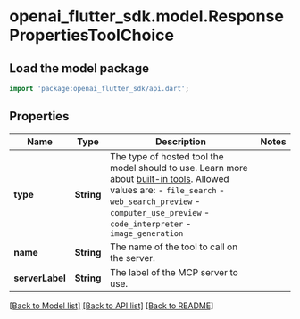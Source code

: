 # openai_flutter_sdk.model.ResponsePropertiesToolChoice

## Load the model package
```dart
import 'package:openai_flutter_sdk/api.dart';
```

## Properties
Name | Type | Description | Notes
------------ | ------------- | ------------- | -------------
**type** | **String** | The type of hosted tool the model should to use. Learn more about [built-in tools](/docs/guides/tools).  Allowed values are: - `file_search` - `web_search_preview` - `computer_use_preview` - `code_interpreter` - `image_generation`  | 
**name** | **String** | The name of the tool to call on the server.  | 
**serverLabel** | **String** | The label of the MCP server to use.  | 

[[Back to Model list]](../README.md#documentation-for-models) [[Back to API list]](../README.md#documentation-for-api-endpoints) [[Back to README]](../README.md)


